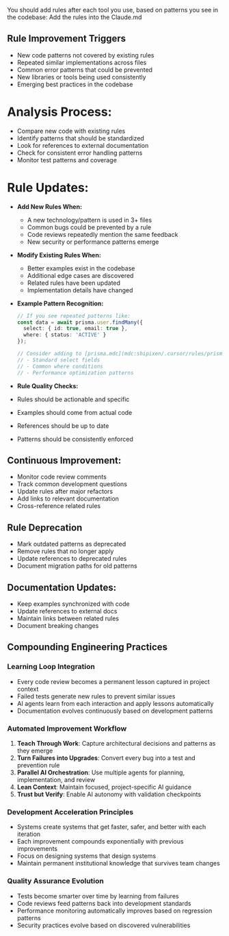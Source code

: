 You should add rules after each tool you use, based on patterns you see in the codebase:
Add the rules into the Claude.md
## Rule Improvement Triggers
- New code patterns not covered by existing rules
- Repeated similar implementations across files
- Common error patterns that could be prevented
- New libraries or tools being used consistently
- Emerging best practices in the codebase

# Analysis Process:
- Compare new code with existing rules
- Identify patterns that should be standardized
- Look for references to external documentation
- Check for consistent error handling patterns
- Monitor test patterns and coverage

# Rule Updates:

- **Add New Rules When:**
    - A new technology/pattern is used in 3+ files
    - Common bugs could be prevented by a rule
    - Code reviews repeatedly mention the same feedback
    - New security or performance patterns emerge

- **Modify Existing Rules When:**
    - Better examples exist in the codebase
    - Additional edge cases are discovered
    - Related rules have been updated
    - Implementation details have changed

- **Example Pattern Recognition:**

  ```typescript
  // If you see repeated patterns like:
  const data = await prisma.user.findMany({
    select: { id: true, email: true },
    where: { status: 'ACTIVE' }
  });

  // Consider adding to [prisma.mdc](mdc:shipixen/.cursor/rules/prisma.mdc):
  // - Standard select fields
  // - Common where conditions
  // - Performance optimization patterns
  ```

- **Rule Quality Checks:**
- Rules should be actionable and specific
- Examples should come from actual code
- References should be up to date
- Patterns should be consistently enforced

## Continuous Improvement:

- Monitor code review comments
- Track common development questions
- Update rules after major refactors
- Add links to relevant documentation
- Cross-reference related rules

## Rule Deprecation

- Mark outdated patterns as deprecated
- Remove rules that no longer apply
- Update references to deprecated rules
- Document migration paths for old patterns

## Documentation Updates:

- Keep examples synchronized with code
- Update references to external docs
- Maintain links between related rules
- Document breaking changes

## Compounding Engineering Practices

### Learning Loop Integration
- Every code review becomes a permanent lesson captured in project context
- Failed tests generate new rules to prevent similar issues
- AI agents learn from each interaction and apply lessons automatically
- Documentation evolves continuously based on development patterns

### Automated Improvement Workflow
1. **Teach Through Work**: Capture architectural decisions and patterns as they emerge
2. **Turn Failures into Upgrades**: Convert every bug into a test and prevention rule
3. **Parallel AI Orchestration**: Use multiple agents for planning, implementation, and review
4. **Lean Context**: Maintain focused, project-specific AI guidance
5. **Trust but Verify**: Enable AI autonomy with validation checkpoints

### Development Acceleration Principles
- Systems create systems that get faster, safer, and better with each iteration
- Each improvement compounds exponentially with previous improvements
- Focus on designing systems that design systems
- Maintain permanent institutional knowledge that survives team changes

### Quality Assurance Evolution
- Tests become smarter over time by learning from failures
- Code reviews feed patterns back into development standards
- Performance monitoring automatically improves based on regression patterns
- Security practices evolve based on discovered vulnerabilities
